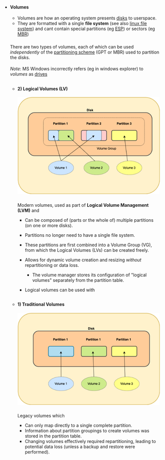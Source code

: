 - #### Volumes

    - Volumes are how an operating system presents [disks](disks_and_partitions.md) to userspace.
    - They are formatted with a single **file system** (see also [linux file system](../linux/architecture/file_system.md)) and cant contain special partitions (eg [ESP](disks_and_partitions.md)) or sectors (eg [MBR](disks_and_partitions.md))
    
  #####
  There are two types of volumes, each of which can be used _independently_ of the  [partitioning scheme](disks_and_partitions.md) (GPT or MBR) used to partition the disks.

    ####
  _Note_: MS Windows incorrectly refers (eg in windows explorer)  to _volumes_ as [drives](./overview.md)


    ##
    - #### 2) Logical Volumes (LV)
    
    
        ![image](img/volumes_lvm.png)  

        #####
        Modern volumes, used as part of **Logical Volume Management (LVM)** and

        - Can be composed of (parts or the whole of) multiple partitions (on one or more disks). 

        - Partitions no longer need to have a single file system.
        
        - These partitions are first combined into a Volume Group (VG), from which the Logical Volumes (LVs) can be created freely.

        -  Allows for dynamic volume creation and resizing _without_ repartitioning or data loss.

            -  The volume manager stores its configuration of "logical volumes" separately from the partition table.

        - Logical volumes can be used with 


    ##
    - #### 1) Traditional Volumes

        ![image](img/volumes_trad.png) 

        #####
        Legacy volumes which
        - Can only map directly to a single complete partition.
        - Information about partition groupings to create volumes was stored in the partition table.
        - Changing volumes effectively required repartitioning, leading to potential data loss (unless a backup and restore were performed).

